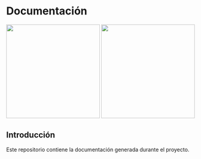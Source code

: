 # Documentación

<p align="center">
  <img src="http://90.163.130.132/bantu/logo_redondo.png" width="250" height="250">
  <img src="http://90.163.130.132/bantu/logo_bantu.png" width="250" height="250">
</p>

## Introducción
Este repositorio contiene la documentación generada durante el proyecto.

